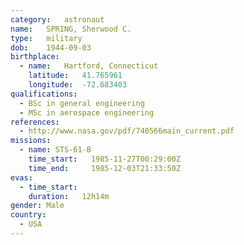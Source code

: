 ```yaml
---
category:	astronaut
name:	SPRING, Sherwood C.
type:	military
dob:	1944-09-03
birthplace:
  - name:	Hartford, Connecticut
    latitude:	41.765961
    longitude:	-72.683403
qualifications:
  - BSc in general engineering
  - MSc in aerospace engineering
references:
  - http://www.nasa.gov/pdf/740566main_current.pdf
missions:
  - name: STS-61-B
    time_start:   1985-11-27T00:29:00Z
    time_end:     1985-12-03T21:33:50Z
evas:
  - time_start: 
    duration:   12h14m
gender:	Male
country:
  - USA
---
```

